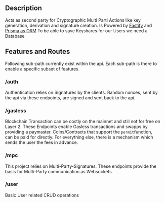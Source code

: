 ## Description

Acts as second party for Cryptographic Multi Parti Actions like key generation, derivation and signature creation.
Is Powered by [Fastify](https://www.fastify.io/) and [Prisma as ORM](https://www.prisma.io/)
To be able to save Keyshares for our Users we need a Database

## Features and Routes

Following sub-path currently exist within the api. Each sub-path is there to enable a specific subset of features.

### /auth

Authentication relies on Signatures by the clients. Random nonces, sent by the api via these endpoints, are signed and sent back to the api.

### /gasless

Blockchain Transaction can be costly on the mainnet and still not for free on Layer 2. These Endpoints enable Gasless transactions and swapps by providing a paymaster.
Coins/Contracts that support the `permit`function, can be paid for directly. For everything else, there is a mechanism which sends the user the fees in advance.

### /mpc

This project relies on Multi-Party-Signatures. These endpoints provide the basis for Multi-Party communication as Websockets

### /user

Basic User related CRUD operations
